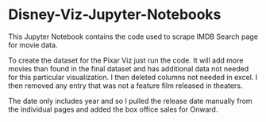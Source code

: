 # Disney-Viz-Jupyter-Notebooks

This Jupyter Notebook contains the code used to scrape IMDB Search page for movie data.

To create the dataset for the Pixar Viz just run the code. It will add more movies than found in the final dataset and has additional data not needed for this particular visualization. I then deleted columns not needed in excel. I then removed any entry that was not a feature film released in theaters.

The date only includes year and so I pulled the release date manually from the individual pages and added the box office sales for Onward.
